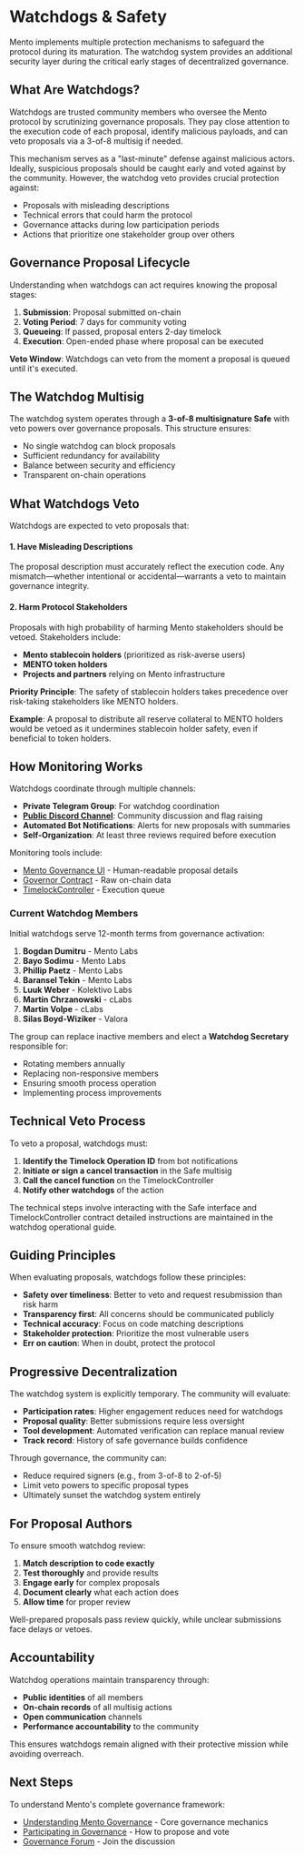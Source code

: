 # Watchdogs & Safety

Mento implements multiple protection mechanisms to safeguard the protocol during its maturation. The watchdog system provides an additional security layer during the critical early stages of decentralized governance.

## What Are Watchdogs?

Watchdogs are trusted community members who oversee the Mento protocol by scrutinizing governance proposals. They pay close attention to the execution code of each proposal, identify malicious payloads, and can veto proposals via a 3-of-8 multisig if needed.

This mechanism serves as a "last-minute" defense against malicious actors. Ideally, suspicious proposals should be caught early and voted against by the community. However, the watchdog veto provides crucial protection against:

* Proposals with misleading descriptions
* Technical errors that could harm the protocol
* Governance attacks during low participation periods
* Actions that prioritize one stakeholder group over others

## Governance Proposal Lifecycle

Understanding when watchdogs can act requires knowing the proposal stages:

1. **Submission**: Proposal submitted on-chain
2. **Voting Period**: 7 days for community voting
3. **Queueing**: If passed, proposal enters 2-day timelock
4. **Execution**: Open-ended phase where proposal can be executed

**Veto Window**: Watchdogs can veto from the moment a proposal is queued until it's executed.

## The Watchdog Multisig

The watchdog system operates through a **3-of-8 multisignature Safe** with veto powers over governance proposals. This structure ensures:

* No single watchdog can block proposals
* Sufficient redundancy for availability
* Balance between security and efficiency
* Transparent on-chain operations

## What Watchdogs Veto

Watchdogs are expected to veto proposals that:

#### 1. Have Misleading Descriptions

The proposal description must accurately reflect the execution code. Any mismatch—whether intentional or accidental—warrants a veto to maintain governance integrity.

#### 2. Harm Protocol Stakeholders

Proposals with high probability of harming Mento stakeholders should be vetoed. Stakeholders include:

* **Mento stablecoin holders** (prioritized as risk-averse users)
* **MENTO token holders**
* **Projects and partners** relying on Mento infrastructure

**Priority Principle**: The safety of stablecoin holders takes precedence over risk-taking stakeholders like MENTO holders.

**Example**: A proposal to distribute all reserve collateral to MENTO holders would be vetoed as it undermines stablecoin holder safety, even if beneficial to token holders.

## How Monitoring Works

Watchdogs coordinate through multiple channels:

* **Private Telegram Group**: For watchdog coordination
* [**Public Discord Channel**](https://discord.com/channels/966739027782955068/1262714272476037212): Community discussion and flag raising
* **Automated Bot Notifications**: Alerts for new proposals with summaries
* **Self-Organization**: At least three reviews required before execution

Monitoring tools include:

* [Mento Governance UI](https://governance.mento.org/) - Human-readable proposal details
* [Governor Contract](https://celoscan.io/address/0x47036d78bB3169b4F5560dD77BF93f4412A59852) - Raw on-chain data
* [TimelockController](https://celoscan.io/address/0x890DB8A597940165901372Dd7DB61C9f246e2147) - Execution queue

### Current Watchdog Members

Initial watchdogs serve 12-month terms from governance activation:

1. **Bogdan Dumitru** - Mento Labs
2. **Bayo Sodimu** - Mento Labs
3. **Phillip Paetz** - Mento Labs
4. **Baransel Tekin** - Mento Labs
5. **Luuk Weber** - Kolektivo Labs
6. **Martin Chrzanowski** - cLabs
7. **Martin Volpe** - cLabs
8. **Silas Boyd-Wiziker** - Valora

The group can replace inactive members and elect a **Watchdog Secretary** responsible for:

* Rotating members annually
* Replacing non-responsive members
* Ensuring smooth process operation
* Implementing process improvements

## Technical Veto Process

To veto a proposal, watchdogs must:

1. **Identify the Timelock Operation ID** from bot notifications
2. **Initiate or sign a cancel transaction** in the Safe multisig
3. **Call the cancel function** on the TimelockController
4. **Notify other watchdogs** of the action

The technical steps involve interacting with the Safe interface and TimelockController contract detailed instructions are maintained in the watchdog operational guide.

## Guiding Principles

When evaluating proposals, watchdogs follow these principles:

* **Safety over timeliness**: Better to veto and request resubmission than risk harm
* **Transparency first**: All concerns should be communicated publicly
* **Technical accuracy**: Focus on code matching descriptions
* **Stakeholder protection**: Prioritize the most vulnerable users
* **Err on caution**: When in doubt, protect the protocol

## Progressive Decentralization

The watchdog system is explicitly temporary. The community will evaluate:

* **Participation rates**: Higher engagement reduces need for watchdogs
* **Proposal quality**: Better submissions require less oversight
* **Tool development**: Automated verification can replace manual review
* **Track record**: History of safe governance builds confidence

Through governance, the community can:

* Reduce required signers (e.g., from 3-of-8 to 2-of-5)
* Limit veto powers to specific proposal types
* Ultimately sunset the watchdog system entirely

## For Proposal Authors

To ensure smooth watchdog review:

1. **Match description to code exactly**
2. **Test thoroughly** and provide results
3. **Engage early** for complex proposals
4. **Document clearly** what each action does
5. **Allow time** for proper review

Well-prepared proposals pass review quickly, while unclear submissions face delays or vetoes.

## Accountability

Watchdog operations maintain transparency through:

* **Public identities** of all members
* **On-chain records** of all multisig actions
* **Open communication** channels
* **Performance accountability** to the community

This ensures watchdogs remain aligned with their protective mission while avoiding overreach.

## Next Steps

To understand Mento's complete governance framework:

* [Understanding Mento Governance](https://www.notion.so/learn-about-mento/governance-mento-token/understanding-mento-governance) - Core governance mechanics
* [Participating in Governance](https://www.notion.so/learn-about-mento/governance-mento-token/participating-in-governance) - How to propose and vote
* [Governance Forum](https://forum.mento.org/) - Join the discussion
